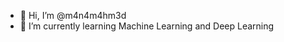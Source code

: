 - 👋 Hi, I’m @m4n4m4hm3d
- 🌱 I’m currently learning Machine Learning and Deep Learning


<!---
m4n4m4hm3d/m4n4m4hm3d is a ✨ special ✨ repository because its `README.md` (this file) appears on your GitHub profile.
You can click the Preview link to take a look at your changes.
--->
